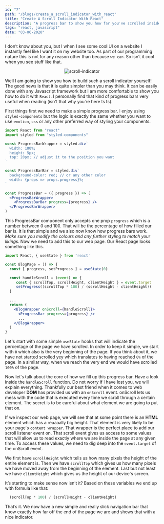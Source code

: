 ```yaml
---
id: "7"
path: "/blogs/create_a_scroll_indicator_with_react"
title: "Create A Scroll Indicator With React"
description: "A progress bar to show you how far you've scrolled inside your page"
tags: "react, javascript"
date: "03-06-2020"
---
```


I don’t know about you, but I when I see some cool UI on a website I instantly feel like I want it on my website too. As part of our programming nature this is not for any reason other than because `we can`. So isn’t it cool when you see stuff like that.

<p align="center">

<img src="https://www.quickicons.xyz/images/scroll-indicator.gif" alt="scroll-indicator"/>

</p>

Well I am going to show you how to build such a scroll indicator yourself! The good news is that it is quite simpler than you may think. It can be easily done with any Javascript framework but I am more comfortable to show you how to do it with `React`. I personally find that kind of progress bars very useful when reading (isn't that why you're here ts ts).

First things first we need to make a simple progress bar. I enjoy using `styled-components` but the logic is exactly the same whether you want to use `emotion`, `css` or any other preferred way of styling your components.

```jsx
import React from "react"
import styled from "styled-components"

const ProgressBarWrapper = styled.div`
  width: 100%;
  height: 5px;
  top: 20px; // adjust it to the position you want
`

const ProgressBarBar = styled.div`
  background-color: red; // or any other color
  width: {props => props.progress}%;
`

const ProgressBar = ({ progress }) => (
  <ProgressBarWrapper>
    <ProgressBarBar progress={progress} />
  </ProgressBarWrapper>
)
```

This ProgressBar component only accepts one prop `progress` which is a number between 0 and 100. That will be the percentage of how filled our bar is. It is that simple and we also now know how progress bars work. _Make sure you modify the colours and any further styling to match your likings_. Now we need to add this to our web page. Our React page looks something like this.

```jsx
import React, { useState } from 'react'

const BlogPage = () => {
  const [ progress, setProgress ] = useState(0)

  const handleScroll = (event) => {
     const { scrollTop, scrollHeight, clientHeight } = event.target
     setProgress((scrollTop * 100) / (scrollHeight - clientHeight))
  }

  ...
  return (
    <BlogWrapper onScroll={handleScroll}>
      <ProgressBar progress={progress} />
      ...
    </BlogWrapper>
  )
}
```

Let's start with some simple `useState` hooks that will indicate the percentage of the page we have scrolled. In order to keep it simple, we start with `0` which also is the very beginning of the page. If you think about it, we have not started scrolled yey which translates to having reached `0%` of the page. In a similar way, when we reach the very end we would have scrolled `100%` of the page.

Now let's talk about the core of how we fill up this progress bar. Have a look inside the `handleScroll` function. Do not worry if I have lost you, we will explain everything. Thankfully our best friend when it comes to web developer **DOM** has provided us with an `onScroll` event. onScroll lets us mess with the code that is executed every time we scroll through a certain element. The secret is to be careful about what element we are going to put that on.

If we inspect our web page, we will see that at some point there is an **HTML** element which has a reaaaally big height. That element is very likely to be your page's `content wrapper`. That wrapper is the perfect place to add our scroll listener event on. That scroll event gives us access to some values that will allow us to read exactly where we are inside the page at any given time. To access these values, we need to dig deep into the `event.target` of the onScroll event.

We first have `scrollHeight` which tells us how many pixels the height of the entire element is. Then we have `scrollTop` which gives us how many pixels we have moved away from the beginning of the element. Last but not least we have `clientHeight` which gives us the height of our device's screen.

It’s starting to make sense now isn’t it? Based on these variables we end up with formula like that:

```jsx
  (scrollTop * 100) / (scrollHeight - clientHeight)
```

That’s it. We now have a new simple and really slick navigation bar that know exactly how far off the end of the page we are and shows that with a nice indicator.
